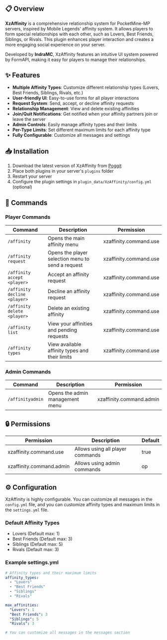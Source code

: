 
## 📋 Overview

**XzAffinity** is a comprehensive relationship system for PocketMine-MP servers, inspired by Mobile Legends' affinity system. It allows players to form special relationships with each other, such as Lovers, Best Friends, Siblings, or Rivals. This plugin enhances player interaction and creates a more engaging social experience on your server.

Developed by **IndraMC**, XzAffinity features an intuitive UI system powered by FormAPI, making it easy for players to manage their relationships.

## ✨ Features

- **Multiple Affinity Types**: Customize different relationship types (Lovers, Best Friends, Siblings, Rivals, etc.)
- **User-friendly UI**: Easy-to-use forms for all player interactions
- **Request System**: Send, accept, or decline affinity requests
- **Relationship Management**: View and delete existing affinities
- **Join/Quit Notifications**: Get notified when your affinity partners join or leave the server
- **Admin Controls**: Easily manage affinity types and their limits
- **Per-Type Limits**: Set different maximum limits for each affinity type
- **Fully Configurable**: Customize all messages and settings

## 📥 Installation

1. Download the latest version of XzAffinity from [Poggit](https://poggit.pmmp.io/p/XzAffinity)
3. Place both plugins in your server's `plugins` folder
4. Restart your server
5. Configure the plugin settings in `plugin_data/XzAffinity/config.yml` (optional)

## 🔧 Commands

### Player Commands
| Command | Description | Permission |
|---------|-------------|------------|
| `/affinity` | Opens the main affinity menu | xzaffinity.command.use |
| `/affinity request` | Opens the player selection menu to send a request | xzaffinity.command.use |
| `/affinity accept <player>` | Accept an affinity request | xzaffinity.command.use |
| `/affinity decline <player>` | Decline an affinity request | xzaffinity.command.use |
| `/affinity delete <player>` | Delete an existing affinity | xzaffinity.command.use |
| `/affinity list` | View your affinities and pending requests | xzaffinity.command.use |
| `/affinity types` | View available affinity types and their limits | xzaffinity.command.use |

### Admin Commands
| Command | Description | Permission |
|---------|-------------|------------|
| `/affinityadmin` | Opens the admin management menu | xzaffinity.command.admin |

## 🔒 Permissions

| Permission | Description | Default |
|------------|-------------|---------|
| xzaffinity.command.use | Allows using all player commands | true |
| xzaffinity.command.admin | Allows using admin commands | op |

## ⚙️ Configuration

XzAffinity is highly configurable. You can customize all messages in the `config.yml` file, and you can customize affinity types and maximum limits in the `settings.yml` file.

### Default Affinity Types
- Lovers (Default max: 1)
- Best Friends (Default max: 3)
- Siblings (Default max: 5)
- Rivals (Default max: 3)

### Example settings.yml
```yaml
# Affinity types and their maximum limits
affinity_types:
  - "Lovers"
  - "Best Friends"
  - "Siblings"
  - "Rivals"

max_affinities:
  "Lovers": 1
  "Best Friends": 3
  "Siblings": 5
  "Rivals": 3

# You can customize all messages in the messages section
